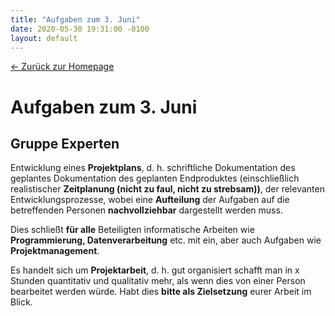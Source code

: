 ```yaml
---
title: "Aufgaben zum 3. Juni"
date: 2020-05-30 19:31:00 -0100
layout: default
---
```

<a href="/">&larr; Zurück zur Homepage</a>
# Aufgaben zum 3. Juni

## Gruppe Experten
Entwicklung eines **Projektplans**, d. h. schriftliche Dokumentation des geplantes Dokumentation des geplanten Endproduktes (einschließlich realistischer **Zeitplanung (nicht zu faul, nicht zu strebsam))**, der relevanten Entwicklungsprozesse, wobei eine **Aufteilung** der Aufgaben auf die betreffenden Personen **nachvollziehbar** dargestellt werden muss.

Dies schließt **für alle** Beteiligten informatische Arbeiten wie **Programmierung, Datenverarbeitung** etc. mit ein, aber auch Aufgaben wie **Projektmanagement**.

Es handelt sich um **Projektarbeit**, d. h. gut organisiert schafft man in x Stunden quantitativ und qualitativ mehr, als wenn dies von einer Person bearbeitet werden würde. Habt dies **bitte als Zielsetzung** eurer Arbeit im Blick.
